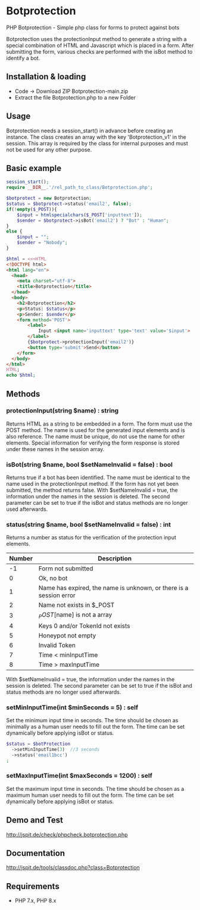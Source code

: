# Botprotection
PHP Botprotection - Simple php class for forms to protect against bots

Botprotection uses the protectionInput method to generate a string with a special combination of HTML and Javascript which is placed in a form.
After submitting the form, various checks are performed with the isBot method to identify a bot.

## Installation & loading

- Code -> Download ZIP Botprotection-main.zip
- Extract the file Botprotection.php to a new Folder 

## Usage

Botprotection needs a session_start() in advance before creating an instance.
The class creates an array with the key 'Botprotection_v1' in the session.
This array is required by the class for internal purposes and must not be used for any other purpose.

## Basic example

```php
session_start();
require __DIR__.'/rel_path_to_class/Botprotection.php';

$botprotect = new Botprotection;
$status = $botprotect->status('email2', false);
if(!empty($_POST)){
    $input = htmlspecialchars($_POST['inputtext']);
    $sender = $botprotect->isBot('email2') ? "Bot" : "Human";
}
else {
    $input = "";
    $sender = "Nobody";
}

$html = <<<HTML
<!DOCTYPE html>
<html lang="en">
  <head>
    <meta charset="utf-8">
    <title>Botprotection</title>
  </head>
  <body>
    <h2>Botprotection</h2>
    <p>Status: $status</p>
    <p>Sender: $sender</p>
    <form method='POST'>
        <label>
            Input <input name='inputtext' type='text' value='$input'>
        </label>
        {$botprotect->protectionInput('email2')}
        <button type='submit'>Send</button>
    </form>
  </body>
</html>
HTML;
echo $html;
```

## Methods

### protectionInput(string $name) : string

Returns HTML as a string to be embedded in a form.
The form must use the POST method. 
The name is used for the generated input elements and is also reference.
The name must be unique, do not use the name for other elements.
Special information for verifying the form response is stored under these names in the session array.

### isBot(string $name, bool $setNameInvalid = false) : bool

Returns true if a bot has been identified. 
The name must be identical to the name used in the protectionInput method.
If the form has not yet been submitted, the method returns false.
With $setNameInvalid = true, the information under the names in the session is deleted.
The second parameter can be set to true if the isBot and status methods are no longer used afterwards.

### status(string $name, bool $setNameInvalid = false) : int
Returns a number as status for the verification of the protection input elements. 

 Number | Description                   
 -------| ------------------------------ 
-1      | Form not submitted       
 0      | Ok, no bot 
 1      | Name has expired, the name is unknown, or there is a session error
 2      | Name not exists in $_POST
 3      | $_POST[$name] is not a array
 4      | Keys 0 and/or TokenId not exists
 5      | Honeypot not empty
 6      | Invalid Token
 7      | Time < minInputTime
 8      | Time > maxInputTime

With $setNameInvalid = true, the information under the names in the session is deleted.
The second parameter can be set to true if the isBot and status methods are no longer used afterwards.

### setMinInputTime(int $minSeconds = 5) : self

Set the minimum input time in seconds. 
The time should be chosen as minimally as a human user needs to fill out the form.
The time can be set dynamically before applying isBot or status.

```php
$status = $botProtection
  ->setMinInputTime(3)  //3 seconds
  ->status('email1bcc')
;
```

### setMaxInputTime(int $maxSeconds = 1200) : self

Set the maximum input time in seconds.
The time should be chosen as a maximum human user needs to fill out the form.
The time can be set dynamically before applying isBot or status.

## Demo and Test
http://jspit.de/check/phpcheck.botprotection.php

## Documentation
http://jspit.de/tools/classdoc.php?class=Botprotection

## Requirements

- PHP 7.x, PHP 8.x